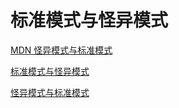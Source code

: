 # 标准模式与怪异模式

[MDN 怪异模式与标准模式](https://developer.mozilla.org/zh-CN/docs/Web/HTML/Quirks_Mode_and_Standards_Mode)

[标准模式与怪异模式](jianshu.com/p/7f49bba8ae4b)

[怪异模式与标准模式](https://blog.csdn.net/LL18781132750/article/details/81180314)

